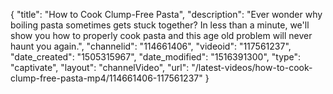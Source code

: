 {
    "title": "How to Cook Clump-Free Pasta",
    "description": "Ever wonder why boiling pasta sometimes gets stuck together? In less than a minute, we'll show you how to properly cook pasta and this age old problem will never haunt you again.",
    "channelid": "114661406",
    "videoid": "117561237",
    "date_created": "1505315967",
    "date_modified": "1516391300",
    "type": "captivate",
    "layout": "channelVideo",
    "url": "\/latest-videos\/how-to-cook-clump-free-pasta-mp4\/114661406-117561237"
}